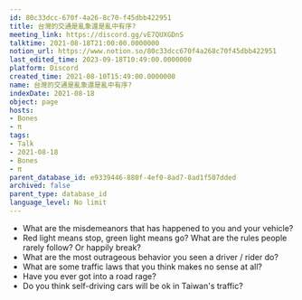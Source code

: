```yaml
---
id: 80c33dcc-670f-4a26-8c70-f45dbb422951
title: 台灣的交通是亂象還是亂中有序?
meeting_link: https://discord.gg/vE7QUXGDnS
talktime: 2021-08-18T21:00:00.0000000
notion_url: https://www.notion.so/80c33dcc670f4a268c70f45dbb422951
last_edited_time: 2023-09-18T10:49:00.0000000
platform: Discord
created_time: 2021-08-10T15:49:00.0000000
name: 台灣的交通是亂象還是亂中有序?
indexDate: 2021-08-18
object: page
hosts:
- Bones
- π
tags:
- Talk
- 2021-08-18
- Bones
- π
parent_database_id: e9339446-880f-4ef0-8ad7-8ad1f507dded
archived: false
parent_type: database_id
language_level: No limit
---
```


   - What are the misdemeanors that has happened to you and your vehicle?
   - Red light means stop, green light means go?
What are the rules people rarely follow? Or happily break?
   - What are the most outrageous behavior you seen a driver / rider do?
   - What are some traffic laws that you think makes no sense at all?
   - Have you ever got into a road rage?
   - Do you think self-driving cars will be ok in Taiwan's traffic?











